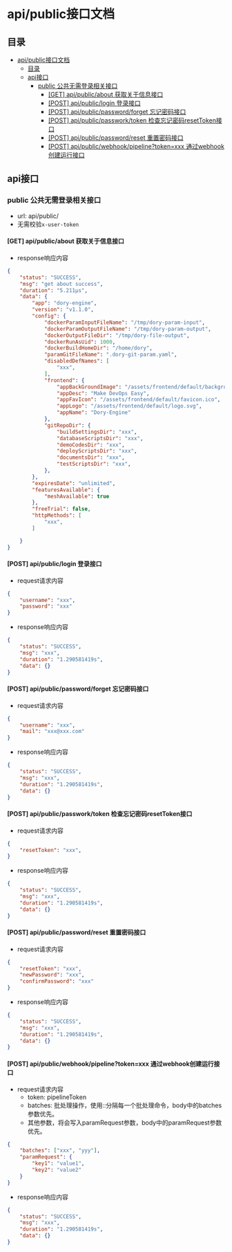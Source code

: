 # api/public接口文档

## 目录

- [api/public接口文档](#apipublic接口文档)
  - [目录](#目录)
  - [api接口](#api接口)
    - [public 公共无需登录相关接口](#public-公共无需登录相关接口)
      - [\[GET\] api/public/about 获取关于信息接口](#get-apipublicabout-获取关于信息接口)
      - [\[POST\] api/public/login 登录接口](#post-apipubliclogin-登录接口)
      - [\[POST\] api/public/password/forget 忘记密码接口](#post-apipublicpasswordforget-忘记密码接口)
      - [\[POST\] api/public/passwork/token 检查忘记密码resetToken接口](#post-apipublicpassworktoken-检查忘记密码resettoken接口)
      - [\[POST\] api/public/password/reset 重置密码接口](#post-apipublicpasswordreset-重置密码接口)
      - [\[POST\] api/public/webhook/pipeline?token=xxx 通过webhook创建运行接口](#post-apipublicwebhookpipelinetokenxxx-通过webhook创建运行接口)

## api接口

### public 公共无需登录相关接口

- url: api/public/
- 无需校验`x-user-token`

#### [GET] api/public/about 获取关于信息接口

- response响应内容
```json
{
    "status": "SUCCESS",
    "msg": "get about success",
    "duration": "5.211µs",
    "data": {
        "app": "dory-engine",
        "version": "v1.1.0",
        "config": {
            "dockerParamInputFileName": "/tmp/dory-param-input",
            "dockerParamOutputFileName": "/tmp/dory-param-output",
            "dockerOutputFileDir": "/tmp/dory-file-output",
            "dockerRunAsUid": 1000,
            "dockerBuildHomeDir": "/home/dory",
            "paramGitFileName": ".dory-git-param.yaml",
            "disabledDefNames": [
                "xxx",
            ],
            "frontend": {
                "appBackGroundImage": "/assets/frontend/default/background.jpg",
                "appDesc": "Make DevOps Easy",
                "appFavIcon": "/assets/frontend/default/favicon.ico",
                "appLogo": "/assets/frontend/default/logo.svg",
                "appName": "Dory-Engine"
            },
            "gitRepoDir": {
                "buildSettingsDir": "xxx",
                "databaseScriptsDir": "xxx",
                "demoCodesDir": "xxx",
                "deployScriptsDir": "xxx",
                "documentsDir": "xxx",
                "testScriptsDir": "xxx",
            },
        },
        "expiresDate": "unlimited",
        "featuresAvailable": {
            "meshAvailable": true
        },
        "freeTrial": false,
        "httpMethods": [
            "xxx",
        ]

    }
}
```

#### [POST] api/public/login 登录接口

- request请求内容
```json
{
    "username": "xxx",
    "password": "xxx"
}
```

- response响应内容
```json
{
    "status": "SUCCESS",
    "msg": "xxx",
    "duration": "1.290581419s",
    "data": {}
}
```

#### [POST] api/public/password/forget 忘记密码接口

- request请求内容
```json
{
    "username": "xxx",
    "mail": "xxx@xxx.com"
}
```

- response响应内容
```json
{
    "status": "SUCCESS",
    "msg": "xxx",
    "duration": "1.290581419s",
    "data": {}
}
```

#### [POST] api/public/passwork/token 检查忘记密码resetToken接口

- request请求内容
```json
{
    "resetToken": "xxx",
}
```

- response响应内容
```json
{
    "status": "SUCCESS",
    "msg": "xxx",
    "duration": "1.290581419s",
    "data": {}
}
```

#### [POST] api/public/password/reset 重置密码接口

- request请求内容
```json
{
    "resetToken": "xxx",
    "newPassword": "xxx",
    "confirmPassword": "xxx"
}
```

- response响应内容
```json
{
    "status": "SUCCESS",
    "msg": "xxx",
    "duration": "1.290581419s",
    "data": {}
}
```

#### [POST] api/public/webhook/pipeline?token=xxx 通过webhook创建运行接口

- request请求内容
  - token: pipelineToken
  - batches: 批处理操作，使用::分隔每一个批处理命令，body中的batches参数优先。
  - 其他参数，将会写入paramRequest参数，body中的paramRequest参数优先。
```json
{
    "batches": ["xxx", "yyy"],
    "paramRequest": {
        "key1": "value1",
        "key2": "value2"
    }
}
```

- response响应内容
```json
{
    "status": "SUCCESS",
    "msg": "xxx",
    "duration": "1.290581419s",
    "data": {}
}
```
